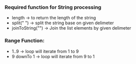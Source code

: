 ### Required function for String processing
- length -> to return the length of the string<br /> 
- split(" ") -> split the string base on given delimeter<br /> 
- joinToString("") -> Join the list elements by given delimeter<br /> 

### Range Function:
- 1..9 -> loop will iterate from 1 to 9<br /> 
- 9 downTo 1 -> loop will iterate from 9 to 1<br /> 


